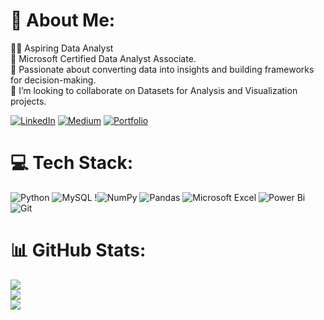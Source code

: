 
# 💫 About Me:

👩‍💻 Aspiring Data Analyst <br>
🚀 Microsoft Certified Data Analyst Associate. <br>
🎯 Passionate about converting data into insights and building frameworks for decision-making. <br>
👯 I’m looking to collaborate on Datasets for Analysis and Visualization projects. <br>



[ ![LinkedIn](https://img.shields.io/badge/linkedin-%230077B5.svg?style=for-the-badge&logo=linkedin&logoColor=white)](https://www.linkedin.com/in/vaishnavi-rajput-a2a385196/) [![Medium](https://img.shields.io/badge/Medium-12100E?style=for-the-badge&logo=medium&logoColor=white)](https://medium.com/@vmrajput20) [![Portfolio](https://img.shields.io/badge/Portfolio-%23000000.svg?style=for-the-badge&logo=firefox&logoColor=#FF7139)](datascienceportfol.io/VaishnaviRajput)


# 💻 Tech Stack:
![Python](https://img.shields.io/badge/python-3670A0?style=for-the-badge&logo=python&logoColor=ffdd54) ![MySQL](https://img.shields.io/badge/mysql-%2300f.svg?style=for-the-badge&logo=mysql&logoColor=white)  !![NumPy](https://img.shields.io/badge/numpy-%23013243.svg?style=for-the-badge&logo=numpy&logoColor=white) ![Pandas](https://img.shields.io/badge/pandas-%23150458.svg?style=for-the-badge&logo=pandas&logoColor=white)  ![Microsoft Excel](https://img.shields.io/badge/Microsoft_Excel-217346?style=for-the-badge&logo=microsoft-excel&logoColor=white) ![Power Bi](https://img.shields.io/badge/power_bi-F2C811?style=for-the-badge&logo=powerbi&logoColor=black) ![Git](https://img.shields.io/badge/git-%23F05033.svg?style=for-the-badge&logo=git&logoColor=white)
# 📊 GitHub Stats:
![](https://github-readme-stats.vercel.app/api?username=Rajputvaishnavi3&theme=radical&hide_border=true&include_all_commits=false&count_private=false)<br/>
![](https://github-readme-streak-stats.herokuapp.com/?user=Rajputvaishnavi3&theme=radical&hide_border=true)<br/>
![](https://github-readme-stats.vercel.app/api/top-langs/?username=Rajputvaishnavi3&theme=radical&hide_border=true&include_all_commits=false&count_private=false&layout=compact)




<!-- Proudly created with GPRM ( https://gprm.itsvg.in ) -->
